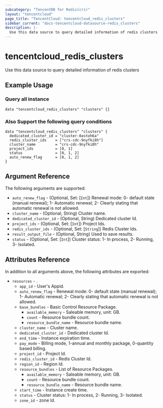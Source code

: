 ```yaml
---
subcategory: "TencentDB for Redis(crs)"
layout: "tencentcloud"
page_title: "TencentCloud: tencentcloud_redis_clusters"
sidebar_current: "docs-tencentcloud-datasource-redis_clusters"
description: |-
  Use this data source to query detailed information of redis clusters
---
```


# tencentcloud_redis_clusters

Use this data source to query detailed information of redis clusters

## Example Usage

### Query all instance

```hcl
data "tencentcloud_redis_clusters" "clusters" {}
```

### Also Support the following query conditions

```hcl
data "tencentcloud_redis_clusters" "clusters" {
  dedicated_cluster_id = "cluster-0astoh6a"
  redis_cluster_ids    = ["crs-cdc-9nyfki8h"]
  cluster_name         = "crs-cdc-9nyfki8h"
  project_ids          = [0, 1]
  status               = [0, 1, 2]
  auto_renew_flag      = [0, 1, 2]
}
```

## Argument Reference

The following arguments are supported:

* `auto_renew_flag` - (Optional, Set: [`Int`]) Renewal mode: 0- default state (manual renewal); 1- Automatic renewal; 2- Clearly stating that automatic renewal is not allowed.
* `cluster_name` - (Optional, String) Cluster name.
* `dedicated_cluster_id` - (Optional, String) Dedicated cluster Id.
* `project_ids` - (Optional, Set: [`Int`]) Project Ids.
* `redis_cluster_ids` - (Optional, Set: [`String`]) Redis Cluster Ids.
* `result_output_file` - (Optional, String) Used to save results.
* `status` - (Optional, Set: [`Int`]) Cluster status: 1- In process, 2- Running, 3- Isolated.

## Attributes Reference

In addition to all arguments above, the following attributes are exported:

* `resources` - .
  * `app_id` - User's Appid.
  * `auto_renew_flag` - Renewal mode: 0- default state (manual renewal); 1- Automatic renewal; 2- Clearly stating that automatic renewal is not allowed.
  * `base_bundles` - Basic Control Resource Package.
    * `available_memory` - Saleable memory, unit: GB.
    * `count` - Resource bundle count.
    * `resource_bundle_name` - Resource bundle name.
  * `cluster_name` - Cluster name.
  * `dedicated_cluster_id` - Dedicated cluster Id.
  * `end_time` - Instance expiration time.
  * `pay_mode` - Billing mode, 1-annual and monthly package, 0-quantity based billing.
  * `project_id` - Project Id.
  * `redis_cluster_id` - Redis Cluster Id.
  * `region_id` - Region Id.
  * `resource_bundles` - List of Resource Packages.
    * `available_memory` - Saleable memory, unit: GB.
    * `count` - Resource bundle count.
    * `resource_bundle_name` - Resource bundle name.
  * `start_time` - Instance create time.
  * `status` - Cluster status: 1- In process, 2- Running, 3- Isolated.
  * `zone_id` - zone Id.


